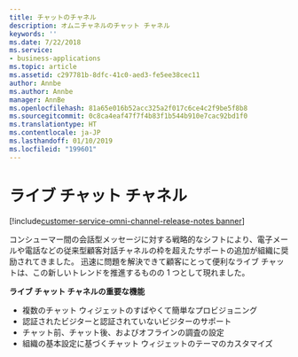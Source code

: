 ```yaml
---
title: チャットのチャネル
description: オムニチャネルのチャット チャネル
keywords: ''
ms.date: 7/22/2018
ms.service:
- business-applications
ms.topic: article
ms.assetid: c297781b-8dfc-41c0-aed3-fe5ee38cec11
author: Annbe
ms.author: Annbe
manager: AnnBe
ms.openlocfilehash: 81a65e016b52acc325a2f017c6ce4c2f9be5f8b8
ms.sourcegitcommit: 0c8ca4eaf47f7f4b83f1b544b910e7cac92bd1f0
ms.translationtype: HT
ms.contentlocale: ja-JP
ms.lasthandoff: 01/10/2019
ms.locfileid: "199601"
---
```

#  <a name="live-chat-channel"></a>ライブ チャット チャネル 

[!include[customer-service-omni-channel-release-notes banner](../../includes/customer-service-omni-channel-release-notes.md)]



コンシューマー間の会話型メッセージに対する戦略的なシフトにより、電子メールや電話などの従来型顧客対話チャネルの枠を超えたサポートの追加が組織に奨励されてきました。 迅速に問題を解決できて顧客にとって便利なライブ チャットは、この新しいトレンドを推進するものの 1 つとして現れました。

**ライブ チャット チャネルの重要な機能**

-   複数のチャット ウィジェットのすばやくて簡単なプロビジョニング
-   認証されたビジターと認証されていないビジターのサポート
-   チャット前、チャット後、およびオフラインの調査の設定
-   組織の基本設定に基づくチャット ウィジェットのテーマのカスタマイズ



